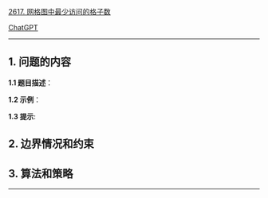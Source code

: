 [2617. 网格图中最少访问的格子数](https://leetcode.cn/problems/minimum-number-of-visited-cells-in-a-grid)

[ChatGPT](chat.openai.com)

---

## 1. 问题的内容
**1.1 题目描述**：

**1.2 示例**：

**1.3 提示**:

## 2. 边界情况和约束


## 3. 算法和策略

---

